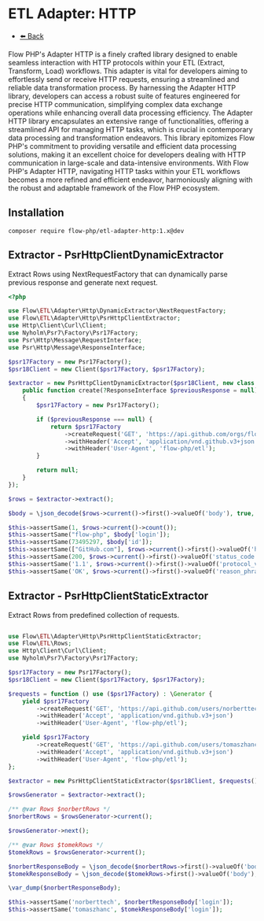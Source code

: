 # ETL Adapter: HTTP

- [⬅️️ Back](../../introduction.md)

Flow PHP's Adapter HTTP is a finely crafted library designed to enable seamless interaction with HTTP protocols within
your ETL (Extract, Transform, Load) workflows. This adapter is vital for developers aiming to effortlessly send or
receive HTTP requests, ensuring a streamlined and reliable data transformation process. By harnessing the Adapter HTTP
library, developers can access a robust suite of features engineered for precise HTTP communication, simplifying complex
data exchange operations while enhancing overall data processing efficiency. The Adapter HTTP library encapsulates an
extensive range of functionalities, offering a streamlined API for managing HTTP tasks, which is crucial in contemporary
data processing and transformation endeavors. This library epitomizes Flow PHP's commitment to providing versatile and
efficient data processing solutions, making it an excellent choice for developers dealing with HTTP communication in
large-scale and data-intensive environments. With Flow PHP's Adapter HTTP, navigating HTTP tasks within your ETL
workflows becomes a more refined and efficient endeavor, harmoniously aligning with the robust and adaptable framework
of the Flow PHP ecosystem.

## Installation

```
composer require flow-php/etl-adapter-http:1.x@dev
```

## Extractor - PsrHttpClientDynamicExtractor

Extract Rows using NextRequestFactory that can dynamically parse previous response and generate next request.

```php
<?php

use Flow\ETL\Adapter\Http\DynamicExtractor\NextRequestFactory;
use Flow\ETL\Adapter\Http\PsrHttpClientExtractor;
use Http\Client\Curl\Client;
use Nyholm\Psr7\Factory\Psr17Factory;
use Psr\Http\Message\RequestInterface;
use Psr\Http\Message\ResponseInterface;

$psr17Factory = new Psr17Factory();
$psr18Client = new Client($psr17Factory, $psr17Factory);

$extractor = new PsrHttpClientDynamicExtractor($psr18Client, new class implements NextRequestFactory {
    public function create(?ResponseInterface $previousResponse = null): ?RequestInterface
    {
        $psr17Factory = new Psr17Factory();

        if ($previousResponse === null) {
            return $psr17Factory
                ->createRequest('GET', 'https://api.github.com/orgs/flow-php')
                ->withHeader('Accept', 'application/vnd.github.v3+json')
                ->withHeader('User-Agent', 'flow-php/etl');
        }

        return null;
    }
});

$rows = $extractor->extract();

$body = \json_decode($rows->current()->first()->valueOf('body'), true, 512, JSON_THROW_ON_ERROR);

$this->assertSame(1, $rows->current()->count());
$this->assertSame("flow-php", $body['login']);
$this->assertSame(73495297, $body['id']);
$this->assertSame(["GitHub.com"], $rows->current()->first()->valueOf('headers')['Server']);
$this->assertSame(200, $rows->current()->first()->valueOf('status_code'));
$this->assertSame('1.1', $rows->current()->first()->valueOf('protocol_version'));
$this->assertSame('OK', $rows->current()->first()->valueOf('reason_phrase'));
```

## Extractor - PsrHttpClientStaticExtractor

Extract Rows from predefined collection of requests.

```php 

use Flow\ETL\Adapter\Http\PsrHttpClientStaticExtractor;
use Flow\ETL\Rows;
use Http\Client\Curl\Client;
use Nyholm\Psr7\Factory\Psr17Factory;

$psr17Factory = new Psr17Factory();
$psr18Client = new Client($psr17Factory, $psr17Factory);

$requests = function () use ($psr17Factory) : \Generator {
    yield $psr17Factory
        ->createRequest('GET', 'https://api.github.com/users/norberttech')
        ->withHeader('Accept', 'application/vnd.github.v3+json')
        ->withHeader('User-Agent', 'flow-php/etl');

    yield $psr17Factory
        ->createRequest('GET', 'https://api.github.com/users/tomaszhanc')
        ->withHeader('Accept', 'application/vnd.github.v3+json')
        ->withHeader('User-Agent', 'flow-php/etl');
};

$extractor = new PsrHttpClientStaticExtractor($psr18Client, $requests());

$rowsGenerator = $extractor->extract();

/** @var Rows $norbertRows */
$norbertRows = $rowsGenerator->current();

$rowsGenerator->next();

/** @var Rows $tomekRows */
$tomekRows = $rowsGenerator->current();

$norbertResponseBody = \json_decode($norbertRows->first()->valueOf('body'), true, 512, JSON_THROW_ON_ERROR);
$tomekResponseBody = \json_decode($tomekRows->first()->valueOf('body'), true, 512, JSON_THROW_ON_ERROR);

\var_dump($norbertResponseBody);

$this->assertSame('norberttech', $norbertResponseBody['login']);
$this->assertSame('tomaszhanc', $tomekResponseBody['login']);
```